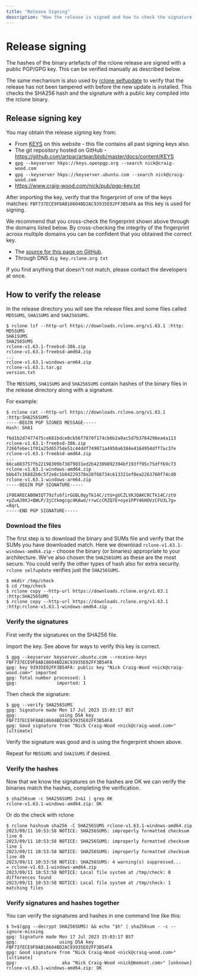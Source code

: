```yaml
---
title: "Release Signing"
description: "How the release is signed and how to check the signature."
---
```


# Release signing

The hashes of the binary artefacts of the rclone release are signed
with a public PGP/GPG key. This can be verified manually as described
below.

The same mechanism is also used by [rclone selfupdate](/commands/rclone_selfupdate/)
to verify that the release has not been tampered with before the new
update is installed. This checks the SHA256 hash and the signature
with a public key compiled into the rclone binary.

## Release signing key

You may obtain the release signing key from:

- From [KEYS](/KEYS) on this website - this file contains all past signing keys also.
- The git repository hosted on GitHub - https://github.com/artpar/artpar/blob/master/docs/content/KEYS
- `gpg --keyserver hkps://keys.openpgp.org --search nick@craig-wood.com`
- `gpg --keyserver hkps://keyserver.ubuntu.com --search nick@craig-wood.com`
- https://www.craig-wood.com/nick/pub/pgp-key.txt

After importing the key, verify that the fingerprint of one of the
keys matches: `FBF737ECE9F8AB18604BD2AC93935E02FF3B54FA` as this key is used for signing.

We recommend that you cross-check the fingerprint shown above through
the domains listed below. By cross-checking the integrity of the
fingerprint across multiple domains you can be confident that you
obtained the correct key.

- The [source for this page on GitHub](https://github.com/artpar/artpar/blob/master/docs/content/release_signing.md).
- Through DNS `dig key.rclone.org txt`

If you find anything that doesn't not match, please contact the
developers at once.

## How to verify the release

In the release directory you will see the release files and some files called `MD5SUMS`, `SHA1SUMS` and `SHA256SUMS`.

```
$ rclone lsf --http-url https://downloads.rclone.org/v1.63.1 :http:
MD5SUMS
SHA1SUMS
SHA256SUMS
rclone-v1.63.1-freebsd-386.zip
rclone-v1.63.1-freebsd-amd64.zip
...
rclone-v1.63.1-windows-arm64.zip
rclone-v1.63.1.tar.gz
version.txt
```

The `MD5SUMS`, `SHA1SUMS` and `SHA256SUMS` contain hashes of the
binary files in the release directory along with a signature.

For example:

```
$ rclone cat --http-url https://downloads.rclone.org/v1.63.1 :http:SHA256SUMS
-----BEGIN PGP SIGNED MESSAGE-----
Hash: SHA1

f6d1b2d7477475ce681bdce8cb56f7870f174cb6b2a9ac5d7b3764296ea4a113  rclone-v1.63.1-freebsd-386.zip
7266febec1f01a25d6575de51c44ddf749071a4950a6384e4164954dff7ac37e  rclone-v1.63.1-freebsd-amd64.zip
...
66ca083757fb22198309b73879831ed2b42309892394bf193ff95c75dff69c73  rclone-v1.63.1-windows-amd64.zip
bbb47c16882b6c5f2e8c1b04229378e28f68734c613321ef0ea2263760f74cd0  rclone-v1.63.1-windows-arm64.zip
-----BEGIN PGP SIGNATURE-----

iF0EARECAB0WIQT79zfs6firGGBL0qyTk14C/ztU+gUCZLVKJQAKCRCTk14C/ztU
+pZuAJ0XJ+QWLP/3jCtkmgcgc4KAwd/rrwCcCRZQ7E+oye1FPY46HOVzCFU3L7g=
=8qrL
-----END PGP SIGNATURE-----
```

### Download the files

The first step is to download the binary and SUMs file and verify that
the SUMs you have downloaded match. Here we download
`rclone-v1.63.1-windows-amd64.zip` - choose the binary (or binaries)
appropriate to your architecture. We've also chosen the `SHA256SUMS`
as these are the most secure. You could verify the other types of hash
also for extra security. `rclone selfupdate` verifies just the
`SHA256SUMS`.

```
$ mkdir /tmp/check
$ cd /tmp/check
$ rclone copy --http-url https://downloads.rclone.org/v1.63.1 :http:SHA256SUMS .
$ rclone copy --http-url https://downloads.rclone.org/v1.63.1 :http:rclone-v1.63.1-windows-amd64.zip .
```

### Verify the signatures

First verify the signatures on the SHA256 file.

Import the key. See above for ways to verify this key is correct.

```
$ gpg --keyserver keyserver.ubuntu.com --receive-keys FBF737ECE9F8AB18604BD2AC93935E02FF3B54FA
gpg: key 93935E02FF3B54FA: public key "Nick Craig-Wood <nick@craig-wood.com>" imported
gpg: Total number processed: 1
gpg:               imported: 1
```

Then check the signature:

```
$ gpg --verify SHA256SUMS 
gpg: Signature made Mon 17 Jul 2023 15:03:17 BST
gpg:                using DSA key FBF737ECE9F8AB18604BD2AC93935E02FF3B54FA
gpg: Good signature from "Nick Craig-Wood <nick@craig-wood.com>" [ultimate]
```

Verify the signature was good and is using the fingerprint shown above.

Repeat for `MD5SUMS` and `SHA1SUMS` if desired.

### Verify the hashes

Now that we know the signatures on the hashes are OK we can verify the
binaries match the hashes, completing the verification.

```
$ sha256sum -c SHA256SUMS 2>&1 | grep OK
rclone-v1.63.1-windows-amd64.zip: OK
```

Or do the check with rclone

```
$ rclone hashsum sha256 -C SHA256SUMS rclone-v1.63.1-windows-amd64.zip 
2023/09/11 10:53:58 NOTICE: SHA256SUMS: improperly formatted checksum line 0
2023/09/11 10:53:58 NOTICE: SHA256SUMS: improperly formatted checksum line 1
2023/09/11 10:53:58 NOTICE: SHA256SUMS: improperly formatted checksum line 49
2023/09/11 10:53:58 NOTICE: SHA256SUMS: 4 warning(s) suppressed...
= rclone-v1.63.1-windows-amd64.zip
2023/09/11 10:53:58 NOTICE: Local file system at /tmp/check: 0 differences found
2023/09/11 10:53:58 NOTICE: Local file system at /tmp/check: 1 matching files
```

### Verify signatures and hashes together

You can verify the signatures and hashes in one command line like this:

```
$ h=$(gpg --decrypt SHA256SUMS) && echo "$h" | sha256sum - -c --ignore-missing
gpg: Signature made Mon 17 Jul 2023 15:03:17 BST
gpg:                using DSA key FBF737ECE9F8AB18604BD2AC93935E02FF3B54FA
gpg: Good signature from "Nick Craig-Wood <nick@craig-wood.com>" [ultimate]
gpg:                 aka "Nick Craig-Wood <nick@memset.com>" [unknown]
rclone-v1.63.1-windows-amd64.zip: OK
```
